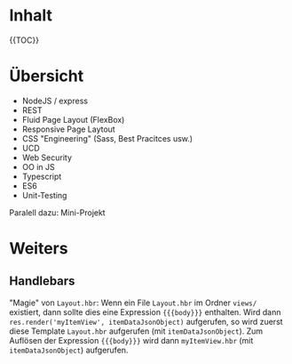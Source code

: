 # Inhalt

{{TOC}}

# Übersicht

* NodeJS / express
* REST
* Fluid Page Layout (FlexBox)
* Responsive Page Laytout
* CSS "Engineering" (Sass, Best Pracitces usw.)
* UCD
* Web Security
* OO in JS
* Typescript
* ES6
* Unit-Testing

Paralell dazu: Mini-Projekt

# Weiters
## Handlebars
"Magie" von `Layout.hbr`: Wenn ein File `Layout.hbr` im Ordner `views/` existiert, dann sollte dies eine Expression `{{{body}}}` enthalten.
Wird dann `res.render('myItemView', itemDataJsonObject)` aufgerufen, so wird zuerst diese Template `Layout.hbr` aufgerufen (mit `itemDataJsonObject`). Zum Auflösen der Expression `{{{body}}}` wird dann `myItemView.hbr` (mit `itemDataJsonObject`) aufgerufen.
